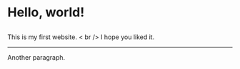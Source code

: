 <head>
	<title>Hello, world!</title>
</head>

<body>
		<h1> Hello, world!</h1>
		<h2></h2>
		<h3></h3>
		<h4></h4>
		<p>This is my first website. < br /> I hope you liked it. </p>   
		<hr />
		<p>Another paragraph.</p>
</body>
